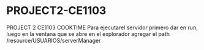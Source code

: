 # PROJECT2-CE1103
PROJECT 2 CE1103 COOKTIME
Para ejecutarel servidor primero dar en run, luego en la ventana que se abre en el explorador agregar el path /resource/USUARIOS/serverManager 
